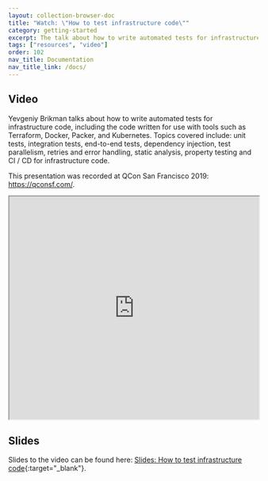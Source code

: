 ```yaml
---
layout: collection-browser-doc
title: "Watch: \"How to test infrastructure code\""
category: getting-started
excerpt: The talk about how to write automated tests for infrastructure code, including the code written for use with tools such as Terraform, Docker, Packer, and Kubernetes
tags: ["resources", "video"]
order: 102
nav_title: Documentation
nav_title_link: /docs/
---
```


## Video

Yevgeniy Brikman talks about how to write automated tests for infrastructure code, including the code written for use with tools such as Terraform, Docker, Packer, and Kubernetes. Topics covered include: unit tests, integration tests, end-to-end tests, dependency injection, test parallelism, retries and error handling, static analysis, property testing and CI / CD for infrastructure code.

This presentation was recorded at QCon San Francisco 2019: https://qconsf.com/.

<iframe width="100%" height="450" allowfullscreen src="https://www.youtube.com/embed/xhHOW0EF5u8"></iframe>

## Slides

Slides to the video can be found here: [Slides: How to test infrastructure code](https://www.slideshare.net/brikis98/how-to-test-infrastructure-code-automated-testing-for-terraform-kubernetes-docker-packer-and-more){:target="_blank"}.
